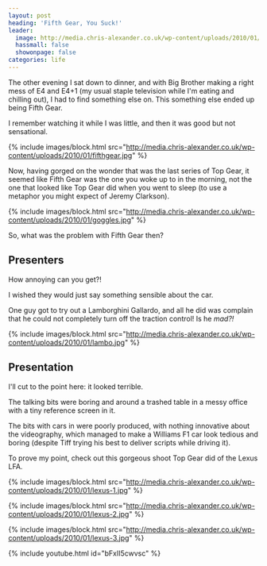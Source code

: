 ```yaml
---
layout: post
heading: 'Fifth Gear, You Suck!'
leader:
  image: http://media.chris-alexander.co.uk/wp-content/uploads/2010/01/lambo.jpg
  hassmall: false
  showonpage: false
categories: life
---
```


The other evening I sat down to dinner, and with Big Brother making a right mess of E4 and E4+1 (my usual staple television while I'm eating and chilling out), I had to find something else on. This something else ended up being Fifth Gear.

I remember watching it while I was little, and then it was good but not sensational.

{% include images/block.html src="http://media.chris-alexander.co.uk/wp-content/uploads/2010/01/fifthgear.jpg" %}

Now, having gorged on the wonder that was the last series of Top Gear, it seemed like Fifth Gear was the one you woke up to in the morning, not the one that looked like Top Gear did when you went to sleep (to use a metaphor you might expect of Jeremy Clarkson).

{% include images/block.html src="http://media.chris-alexander.co.uk/wp-content/uploads/2010/01/goggles.jpg" %}

So, what was the problem with Fifth Gear then?

## Presenters

How annoying can you get?!

I wished they would just say something sensible about the car.

One guy got to try out a Lamborghini Gallardo, and all he did was complain that he could not completely turn off the traction control! Is he *mad?!*

{% include images/block.html src="http://media.chris-alexander.co.uk/wp-content/uploads/2010/01/lambo.jpg" %}

## Presentation

I'll cut to the point here: it looked terrible.

The talking bits were boring and around a trashed table in a messy office with a tiny reference screen in it.

The bits with cars in were poorly produced, with nothing innovative about the videography, which managed to make a Williams F1 car look tedious and boring (despite Tiff trying his best to deliver scripts while driving it).

To prove my point, check out this gorgeous shoot Top Gear did of the Lexus LFA.

{% include images/block.html src="http://media.chris-alexander.co.uk/wp-content/uploads/2010/01/lexus-1.jpg" %}

{% include images/block.html src="http://media.chris-alexander.co.uk/wp-content/uploads/2010/01/lexus-2.jpg" %}

{% include images/block.html src="http://media.chris-alexander.co.uk/wp-content/uploads/2010/01/lexus-3.jpg" %}

{% include youtube.html id="bFxII5cwvsc" %}
